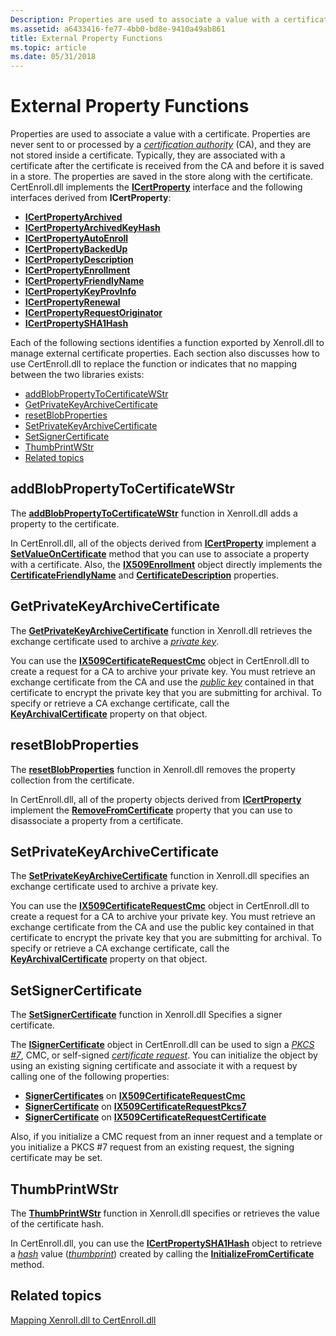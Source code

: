 ```yaml
---
Description: Properties are used to associate a value with a certificate.
ms.assetid: a6433416-fe77-4bb0-bd8e-9410a49ab861
title: External Property Functions
ms.topic: article
ms.date: 05/31/2018
---
```


# External Property Functions

Properties are used to associate a value with a certificate. Properties are never sent to or processed by a [*certification authority*](/windows/desktop/SecGloss/c-gly) (CA), and they are not stored inside a certificate. Typically, they are associated with a certificate after the certificate is received from the CA and before it is saved in a store. The properties are saved in the store along with the certificate. CertEnroll.dll implements the [**ICertProperty**](/windows/desktop/api/CertEnroll/nn-certenroll-icertproperty) interface and the following interfaces derived from **ICertProperty**:

-   [**ICertPropertyArchived**](/windows/desktop/api/CertEnroll/nn-certenroll-icertpropertyarchived)
-   [**ICertPropertyArchivedKeyHash**](/windows/desktop/api/CertEnroll/nn-certenroll-icertpropertyarchivedkeyhash)
-   [**ICertPropertyAutoEnroll**](/windows/desktop/api/CertEnroll/nn-certenroll-icertpropertyautoenroll)
-   [**ICertPropertyBackedUp**](/windows/desktop/api/CertEnroll/nn-certenroll-icertpropertybackedup)
-   [**ICertPropertyDescription**](/windows/desktop/api/CertEnroll/nn-certenroll-icertpropertydescription)
-   [**ICertPropertyEnrollment**](/windows/desktop/api/CertEnroll/nn-certenroll-icertpropertyenrollment)
-   [**ICertPropertyFriendlyName**](/windows/desktop/api/CertEnroll/nn-certenroll-icertpropertyfriendlyname)
-   [**ICertPropertyKeyProvInfo**](/windows/desktop/api/CertEnroll/nn-certenroll-icertpropertykeyprovinfo)
-   [**ICertPropertyRenewal**](/windows/desktop/api/CertEnroll/nn-certenroll-icertpropertyrenewal)
-   [**ICertPropertyRequestOriginator**](/windows/desktop/api/CertEnroll/nn-certenroll-icertpropertyrequestoriginator)
-   [**ICertPropertySHA1Hash**](/windows/desktop/api/CertEnroll/nn-certenroll-icertpropertysha1hash)

Each of the following sections identifies a function exported by Xenroll.dll to manage external certificate properties. Each section also discusses how to use CertEnroll.dll to replace the function or indicates that no mapping between the two libraries exists:

-   [addBlobPropertyToCertificateWStr](#addblobpropertytocertificatewstr)
-   [GetPrivateKeyArchiveCertificate](#getprivatekeyarchivecertificate)
-   [resetBlobProperties](#resetblobproperties)
-   [SetPrivateKeyArchiveCertificate](#setprivatekeyarchivecertificate)
-   [SetSignerCertificate](#setsignercertificate)
-   [ThumbPrintWStr](#thumbprintwstr)
-   [Related topics](#related-topics)

## addBlobPropertyToCertificateWStr

The [**addBlobPropertyToCertificateWStr**](/windows/desktop/api/xenroll/nf-xenroll-ienroll4-addblobpropertytocertificatewstr) function in Xenroll.dll adds a property to the certificate.

In CertEnroll.dll, all of the objects derived from [**ICertProperty**](/windows/desktop/api/CertEnroll/nn-certenroll-icertproperty) implement a [**SetValueOnCertificate**](/windows/desktop/api/CertEnroll/nf-certenroll-icertproperty-setvalueoncertificate) method that you can use to associate a property with a certificate. Also, the [**IX509Enrollment**](/windows/desktop/api/CertEnroll/nn-certenroll-ix509enrollment) object directly implements the [**CertificateFriendlyName**](/windows/desktop/api/CertEnroll/nf-certenroll-ix509enrollment-get_certificatefriendlyname) and [**CertificateDescription**](/windows/desktop/api/CertEnroll/nf-certenroll-ix509enrollment-get_certificatedescription) properties.

## GetPrivateKeyArchiveCertificate

The [**GetPrivateKeyArchiveCertificate**](/windows/desktop/api/xenroll/nf-xenroll-ienroll4-getprivatekeyarchivecertificate) function in Xenroll.dll retrieves the exchange certificate used to archive a [*private key*](/windows/desktop/SecGloss/p-gly).

You can use the [**IX509CertificateRequestCmc**](/windows/desktop/api/CertEnroll/nn-certenroll-ix509certificaterequestcmc) object in CertEnroll.dll to create a request for a CA to archive your private key. You must retrieve an exchange certificate from the CA and use the [*public key*](/windows/desktop/SecGloss/p-gly) contained in that certificate to encrypt the private key that you are submitting for archival. To specify or retrieve a CA exchange certificate, call the [**KeyArchivalCertificate**](/windows/desktop/api/CertEnroll/nf-certenroll-ix509certificaterequestcmc-get_keyarchivalcertificate) property on that object.

## resetBlobProperties

The [**resetBlobProperties**](/windows/desktop/api/xenroll/nf-xenroll-icenroll4-resetblobproperties) function in Xenroll.dll removes the property collection from the certificate.

In CertEnroll.dll, all of the property objects derived from [**ICertProperty**](/windows/desktop/api/CertEnroll/nn-certenroll-icertproperty) implement the [**RemoveFromCertificate**](/windows/desktop/api/CertEnroll/nf-certenroll-icertproperty-removefromcertificate) property that you can use to disassociate a property from a certificate.

## SetPrivateKeyArchiveCertificate

The [**SetPrivateKeyArchiveCertificate**](/windows/desktop/api/xenroll/nf-xenroll-ienroll4-setprivatekeyarchivecertificate) function in Xenroll.dll specifies an exchange certificate used to archive a private key.

You can use the [**IX509CertificateRequestCmc**](/windows/desktop/api/CertEnroll/nn-certenroll-ix509certificaterequestcmc) object in CertEnroll.dll to create a request for a CA to archive your private key. You must retrieve an exchange certificate from the CA and use the public key contained in that certificate to encrypt the private key that you are submitting for archival. To specify or retrieve a CA exchange certificate, call the [**KeyArchivalCertificate**](/windows/desktop/api/CertEnroll/nf-certenroll-ix509certificaterequestcmc-get_keyarchivalcertificate) property on that object.

## SetSignerCertificate

The [**SetSignerCertificate**](/windows/desktop/api/xenroll/nf-xenroll-ienroll4-setsignercertificate) function in Xenroll.dll Specifies a signer certificate.

The [**ISignerCertificate**](/windows/desktop/api/CertEnroll/nn-certenroll-isignercertificate) object in CertEnroll.dll can be used to sign a [*PKCS \#7*](/windows/desktop/SecGloss/p-gly), CMC, or self-signed [*certificate request*](/windows/desktop/SecGloss/c-gly). You can initialize the object by using an existing signing certificate and associate it with a request by calling one of the following properties:

-   [**SignerCertificates**](/windows/desktop/api/CertEnroll/nf-certenroll-ix509certificaterequestcmc-get_signercertificates) on [**IX509CertificateRequestCmc**](/windows/desktop/api/CertEnroll/nn-certenroll-ix509certificaterequestcmc)
-   [**SignerCertificate**](/windows/desktop/api/CertEnroll/nf-certenroll-ix509certificaterequestpkcs7-get_signercertificate) on [**IX509CertificateRequestPkcs7**](/windows/desktop/api/CertEnroll/nn-certenroll-ix509certificaterequestpkcs7)
-   [**SignerCertificate**](/windows/desktop/api/CertEnroll/nf-certenroll-ix509certificaterequestcertificate-get_signercertificate) on [**IX509CertificateRequestCertificate**](/windows/desktop/api/CertEnroll/nn-certenroll-ix509certificaterequestcertificate)

Also, if you initialize a CMC request from an inner request and a template or you initialize a PKCS \#7 request from an existing request, the signing certificate may be set.

## ThumbPrintWStr

The [**ThumbPrintWStr**](/windows/desktop/api/xenroll/nf-xenroll-ienroll4-get_thumbprintwstr) function in Xenroll.dll specifies or retrieves the value of the certificate hash.

In CertEnroll.dll, you can use the [**ICertPropertySHA1Hash**](/windows/desktop/api/CertEnroll/nn-certenroll-icertpropertysha1hash) object to retrieve a [*hash*](/windows/desktop/SecGloss/h-gly) value ([*thumbprint*](/windows/desktop/SecGloss/t-gly)) created by calling the [**InitializeFromCertificate**](/windows/desktop/api/CertEnroll/nf-certenroll-ix509certificaterequestpkcs7-initializefromcertificate) method.

## Related topics

<dl> <dt>

[Mapping Xenroll.dll to CertEnroll.dll](mapping-xenroll-dll-to-certenroll-dll.md)
</dt> </dl>

 

 